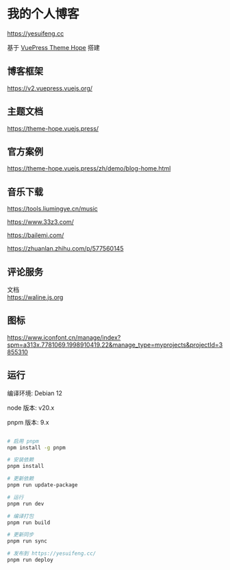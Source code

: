 <!-- # 墨七的个人博客

https://blog.mo7.cc -->
# 我的个人博客
https://yesuifeng.cc

基于 [VuePress Theme Hope](https://theme-hope.vuejs.press) 搭建

## 博客框架

https://v2.vuepress.vuejs.org/

## 主题文档

https://theme-hope.vuejs.press/

## 官方案例

https://theme-hope.vuejs.press/zh/demo/blog-home.html

## 音乐下载

https://tools.liumingye.cn/music

https://www.33z3.com/

https://bailemi.com/

https://zhuanlan.zhihu.com/p/577560145

## 评论服务

文档\
https://waline.js.org

<!-- 服务地址\
https://talk.mo7.cc

管理后台(Github 登录)
https://talk.mo7.cc/ui -->

## 图标

https://www.iconfont.cn/manage/index?spm=a313x.7781069.1998910419.22&manage_type=myprojects&projectId=3855310

## 运行

编译环境: Debian 12

node 版本: v20.x

pnpm 版本: 9.x

```bash

# 启用 pnpm
npm install -g pnpm

# 安装依赖
pnpm install

# 更新依赖
pnpm run update-package

# 运行
pnpm run dev

# 编译打包
pnpm run build

# 更新同步
pnpm run sync

# 发布到 https://yesuifeng.cc/
pnpm run deploy

```

